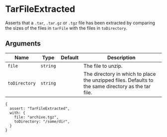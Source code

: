 # TarFileExtracted

Asserts that a `.tar`, `.tar.gz` or `.tgz` file has been extracted by comparing the sizes of the files in `tarFile` with the files in `toDirectory`.

## Arguments

| Name          | Type     | Default | Description                                                                                         |
| ------------- | -------- | ------- | --------------------------------------------------------------------------------------------------- |
| `file`        | `string` |         | The file to unzip.                                                                                  |
| `toDirectory` | `string` |         | The directory in which to place the unzipped files. Defaults to the same directory as the tar file. |

```json5
{
  assert: "TarFileExtracted",
  with: {
    file: "archive.tgz",
    toDirectory: "/some/dir",
  }
}
```
